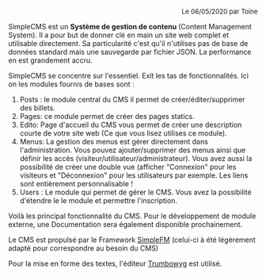 <p style="text-align: right; font-size: small;">Le 06/05/2020 par Toine</p><p>SimpleCMS est un&nbsp;<strong>Système de gestion de contenu&nbsp;</strong>(Content Management System). Il a pour but de donner clé en main un site web complet et utilisable directement. Sa particularité c'est qu'il n'utilises pas de base de données standard mais une sauvegarde par fichier JSON. La performance en est grandement accru.</p><p>SimpleCMS se concentre sur l'essentiel. Exit les tas de fonctionnalités. Ici on les modules fournis de bases sont :&nbsp;</p><ol><li>Posts : le module central du CMS il permet de créer/éditer/supprimer des billets.</li><li>Pages: ce module permet de créer des pages statics.</li><li>Edito: Page d'accueil du CMS vous permet de créer une description courte de votre site web (Ce que vous lisez utilises ce module).</li><li>Menus: La gestion des menus est gérer directement dans l'administration. Vous pouvez ajouter/supprimer des menus ainsi que définir les accès (visiteur/utilisateur/administrateur). Vous avez aussi la possibilité de créer une double vue (afficher "Connexion" pour les visiteurs et "Déconnexion" pour les utilisateurs par exemple. Les liens sont entièrement personnalisable !</li><li>Users : Le module qui permet de gérer le CMS. Vous avez la possibilité d'étendre le le module et permettre l'inscription.&nbsp;</li></ol><p>Voilà les principal fonctionnalité du CMS. Pour le développement de module externe, une Documentation sera également disponible prochainement.&nbsp;&nbsp;</p><p>Le CMS est propulsé par le Framework&nbsp;<a href="https://github.com/MrToine/SimpleFM">SimpleFM</a>&nbsp;(celui-ci à été légèrement adapté pour correspondre au besoin du CMS)</p><p>Pour la mise en forme des textes, l'éditeur&nbsp;<a href="https://alex-d.github.io/Trumbowyg/">Trumbowyg</a>&nbsp;est utilisé.</p>
